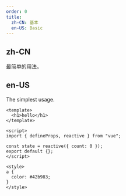 ```yaml
---
order: 0
title:
  zh-CN: 基本
  en-US: Basic
---
```


## zh-CN

最简单的用法。

## en-US

The simplest usage.

```vue
<template>
  <h1>hello</h1>
</template>

<script>
import { defineProps, reactive } from "vue";

const state = reactive({ count: 0 });
export default {};
</script>

<style>
a {
  color: #42b983;
}
</style>
```
